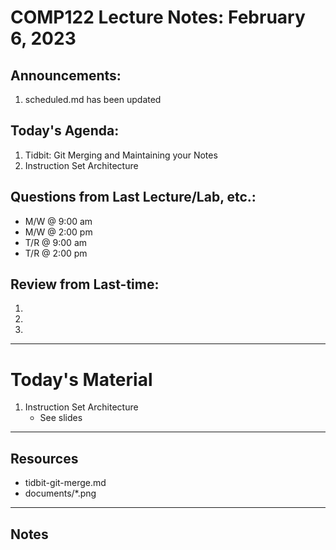 # COMP122 Lecture Notes: February 6, 2023

## Announcements:
   1. scheduled.md has been updated


## Today's Agenda:
   1. Tidbit: Git Merging and Maintaining your Notes
   1. Instruction Set Architecture 


## Questions from Last Lecture/Lab, etc.:
   * M/W @ 9:00 am
   * M/W @ 2:00 pm
   * T/R @ 9:00 am
   * T/R @ 2:00 pm


## Review from Last-time:
   1. 
   1.
   1. 
      

---
# Today's Material
  1. Instruction Set Architecture
     - See slides

---
## Resources
  - tidbit-git-merge.md
  - documents/\*.png

---
## Notes
<!-- This section is for students to place their notes -->


